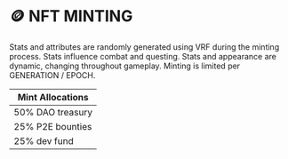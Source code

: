 # 🪙 NFT MINTING

Stats and attributes are randomly generated using VRF during the minting process. Stats influence combat and questing. Stats and appearance are dynamic, changing throughout gameplay. Minting is limited per GENERATION / EPOCH.

| Mint Allocations |
| ---------------- |
| 50% DAO treasury |
| 25% P2E bounties |
| 25% dev fund     |
